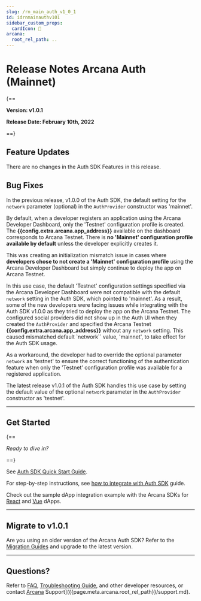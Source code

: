 ```yaml
---
slug: /rn_main_auth_v1_0_1
id: idrnmainauthv101
sidebar_custom_props:
  cardIcon: 🏁
arcana:
  root_rel_path: ..
---
```


# Release Notes Arcana Auth (Mainnet)

{==

**Version: v1.0.1**

**Release Date: February 10th, 2022**

==}

## Feature Updates

There are no changes in the Auth SDK Features in this release.

## Bug Fixes

In the previous release, v1.0.0 of the Auth SDK, the default setting for the `network` parameter (optional) in the `AuthProvider` constructor was 'mainnet'. 

By default, when a developer registers an application using the Arcana Developer Dashboard, only the 'Testnet' configuration profile is created. The **{{config.extra.arcana.app_address}}** available on the dashboard corresponds to Arcana Testnet. There is **no 'Mainnet' configuration profile available by default** unless the developer explicitly creates it. 

This was creating an initialization mismatch issue in cases where **developers chose to not create a 'Mainnet' configuration profile** using the Arcana Developer Dashboard but simply continue to deploy the app on Arcana Testnet. 

In this use case, the default 'Testnet' configuration settings specified via the Arcana Developer Dashboard were not compatible with the default `network` setting in the Auth SDK, which pointed to 'mainnet'.  As a result, some of the new developers were facing issues while integrating with the Auth SDK v1.0.0 as they tried to deploy the app on the Arcana Testnet. The configured social providers did not show up in the Auth UI when they created the `AuthProvider` and specified the Arcana Testnet **{{config.extra.arcana.app_address}}** without any `network` setting. This caused mismatched default `network`` value, 'mainnet', to take effect for the Auth SDK usage.

As a workaround, the developer had to override the optional parameter `network` as 'testnet' to ensure the correct functioning of the authentication feature when only the 'Testnet' configuration profile was available for a registered application.

The latest release v1.0.1 of the Auth SDK handles this use case by setting the default value of the optional `network` parameter in the `AuthProvider` constructor as 'testnet'. 

---

## Get Started

{==

*Ready to dive in?* 

==}

See [Auth SDK Quick Start Guide]({{page.meta.arcana.root_rel_path}}/walletsdk/wallet_qs.md). 

For step-by-step instructions, see [how to integrate with Auth SDK]({{page.meta.arcana.root_rel_path}}/howto/integrate_auth/index.md) guide. 

Check out the sample dApp integration example with the Arcana SDKs for [React]({{page.meta.arcana.root_rel_path}}/howto/integrate_auth/integrate_wallet_react.md) and [Vue](https://github.com/arcana-network/basic-storage-wallet-integration) dApps.

---

## Migrate to v1.0.1

Are you using an older version of the Arcana Auth SDK? Refer to the [Migration Guides]({{page.meta.arcana.root_rel_path}}/migration/index.md) and upgrade to the latest version.

---

## Questions? 

Refer to [FAQ]({{page.meta.arcana.root_rel_path}}/faq/faq_gen.md), [Troubleshooting Guide]({{page.meta.arcana.root_rel_path}}/troubleshooting.md), and other developer resources, or contact [Arcana]({{page.meta.arcana.root_rel_path}}/support.md) Support]({{page.meta.arcana.root_rel_path}}/support.md).

